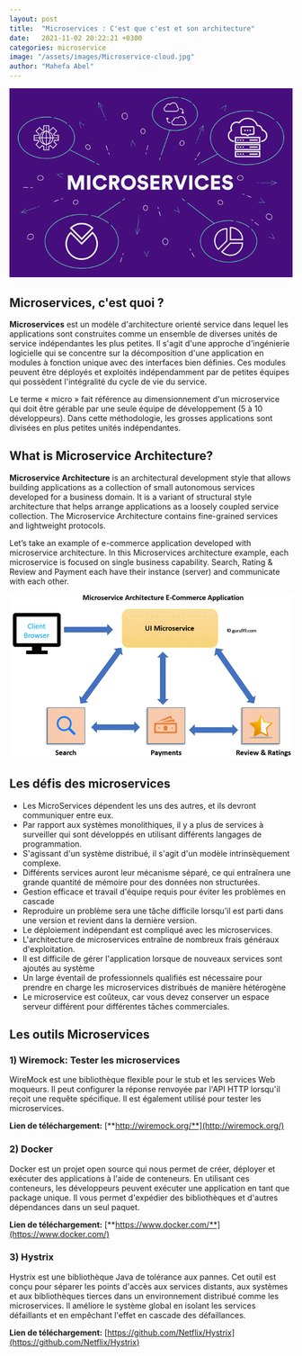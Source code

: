 ```yaml
---
layout: post
title:  "Microservices : C'est que c'est et son architecture"
date:   2021-11-02 20:22:21 +0300
categories: microservice
image: "/assets/images/Microservice-cloud.jpg"
author: "Mahefa Abel"
---
```


![Micro Service](/assets/images/Microservice-cloud.jpg)

## Microservices, c'est quoi ?

**Microservices** est un modèle d'architecture orienté service dans lequel les applications sont construites comme un ensemble de diverses unités de service indépendantes les plus petites. Il s'agit d'une approche d'ingénierie logicielle qui se concentre sur la décomposition d'une application en modules à fonction unique avec des interfaces bien définies. Ces modules peuvent être déployés et exploités indépendamment par de petites équipes qui possèdent l'intégralité du cycle de vie du service.

Le terme « micro » fait référence au dimensionnement d'un microservice qui doit être gérable par une seule équipe de développement (5 à 10 développeurs). Dans cette méthodologie, les grosses applications sont divisées en plus petites unités indépendantes.

## What is Microservice Architecture?

**Microservice Architecture**  is an architectural development style that allows building applications as a collection of small autonomous services developed for a business domain. It is a variant of structural style architecture that helps arrange applications as a loosely coupled service collection. The Microservice Architecture contains fine-grained services and lightweight protocols.

Let’s take an example of e-commerce application developed with microservice architecture. In this Microservices architecture example, each microservice is focused on single business capability. Search, Rating & Review and Payment each have their instance (server) and communicate with each other.

![Microservices Architecture](/assets/images/micro-service-ui-2.png)

<!-- ## Microservices vs. Monolithic Architecture -->

## Les défis des microservices

- Les MicroServices dépendent les uns des autres, et ils devront communiquer entre eux.
- Par rapport aux systèmes monolithiques, il y a plus de services à surveiller qui sont développés en utilisant différents langages de programmation.
- S'agissant d'un système distribué, il s'agit d'un modèle intrinsèquement complexe.
- Différents services auront leur mécanisme séparé, ce qui entraînera une grande quantité de mémoire pour des données non structurées.
- Gestion efficace et travail d'équipe requis pour éviter les problèmes en cascade
- Reproduire un problème sera une tâche difficile lorsqu'il est parti dans une version et revient dans la dernière version.
- Le déploiement indépendant est compliqué avec les microservices.
- L'architecture de microservices entraîne de nombreux frais généraux d'exploitation.
- Il est difficile de gérer l'application lorsque de nouveaux services sont ajoutés au système
- Un large éventail de professionnels qualifiés est nécessaire pour prendre en charge les microservices distribués de manière hétérogène
- Le microservice est coûteux, car vous devez conserver un espace serveur différent pour différentes tâches commerciales.

## Les outils Microservices

### 1) Wiremock: Tester les microservices

WireMock est une bibliothèque flexible pour le stub et les services Web moqueurs. Il peut configurer la réponse renvoyée par l'API HTTP lorsqu'il reçoit une requête spécifique. Il est également utilisé pour tester les microservices.

**Lien de téléchargement:**  [**http://wiremock.org/**](http://wiremock.org/)

### 2) Docker

Docker est un projet open source qui nous permet de créer, déployer et exécuter des applications à l'aide de conteneurs. En utilisant ces conteneurs, les développeurs peuvent exécuter une application en tant que package unique. Il vous permet d'expédier des bibliothèques et d'autres dépendances dans un seul paquet.

**Lien de téléchargement:**  [**https://www.docker.com/**](https://www.docker.com/)

### 3) Hystrix

Hystrix est une bibliothèque Java de tolérance aux pannes. Cet outil est conçu pour séparer les points d'accès aux services distants, aux systèmes et aux bibliothèques tierces dans un environnement distribué comme les microservices. Il améliore le système global en isolant les services défaillants et en empêchant l'effet en cascade des défaillances.

**Lien de téléchargement:**  [https://github.com/Netflix/Hystrix](https://github.com/Netflix/Hystrix)